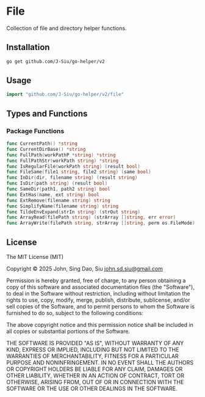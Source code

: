 # File

Collection of file and directory helper functions.

## Installation

```sh
go get github.com/J-Siu/go-helper/v2
```

## Usage

```go
import "github.com/J-Siu/go-helper/v2/file"
```

## Types and Functions

### Package Functions

```go
func CurrentPath() *string
func CurrentDirBase() *string
func FullPath(workPathP *string) *string
func FullPathStr(workPath string) *string
func IsRegularFile(workPath string) (result bool)
func FileSame(file1 string, file2 string) (same bool)
func InDir(dir, filename string) (result string)
func IsDir(path string) (result bool)
func SameDir(path1, path2 string) bool
func ExtHas(name, ext string) bool
func ExtRemove(filename string) string
func SimplifyName(filename string) string
func TildeEnvExpand(strIn string) (strOut string)
func ArrayRead(filePath string) (strArray []string, err error)
func ArrayWrite(filePath string, strArray []string, perm os.FileMode) (err error)
```

## License

The MIT License (MIT)

Copyright © 2025 John, Sing Dao, Siu <john.sd.siu@gmail.com>

Permission is hereby granted, free of charge, to any person obtaining a copy of this software and associated documentation files (the "Software"), to deal in the Software without restriction, including without limitation the rights to use, copy, modify, merge, publish, distribute, sublicense, and/or sell copies of the Software, and to permit persons to whom the Software is furnished to do so, subject to the following conditions:

The above copyright notice and this permission notice shall be included in all copies or substantial portions of the Software.

THE SOFTWARE IS PROVIDED "AS IS", WITHOUT WARRANTY OF ANY KIND, EXPRESS OR IMPLIED, INCLUDING BUT NOT LIMITED TO THE WARRANTIES OF MERCHANTABILITY, FITNESS FOR A PARTICULAR PURPOSE AND NONINFRINGEMENT. IN NO EVENT SHALL THE AUTHORS OR COPYRIGHT HOLDERS BE LIABLE FOR ANY CLAIM, DAMAGES OR OTHER LIABILITY, WHETHER IN AN ACTION OF CONTRACT, TORT OR OTHERWISE, ARISING FROM, OUT OF OR IN CONNECTION WITH THE SOFTWARE OR THE USE OR OTHER DEALINGS IN THE SOFTWARE.
